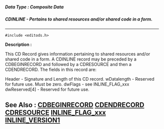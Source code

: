 ##### Data Type : Composite Data
##### CDINLINE - Pertains to shared resources and/or shared code in a form.
---
```
#include <editods.h>
```
**Description :**

This CD Record gives information pertaining to shared resources and/or shared 
code in a form.  A CDINLINE record may be preceded by a CDBEGINRECORD and 
followed by a CDRESOURCE and then a CDENDRECORD.  The fields in this record are:

Header - Signature and Length of this CD record.
wDatalength - Reserved for future use. Must be zero. 
dwFlags - see INLINE_FLAG_xxx
dwReserved[4] - Reserved for future use.


**See Also :**
[CDBEGINRECORD](/reference/Data/CDBEGINRECORD)
[CDENDRECORD](/reference/Data/CDENDRECORD)
[CDRESOURCE](/reference/Data/CDRESOURCE)
[INLINE_FLAG_xxx](/reference/Symb/INLINE_FLAG_xxx)
[INLINE_VERSION1](/reference/Symb/INLINE_VERSION1)
---
